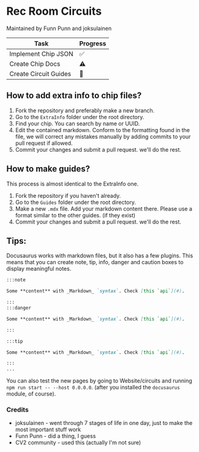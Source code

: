 # Rec Room Circuits
Maintained by Funn Punn and joksulainen

| Task                  | Progress |
|-----------------------|----------|
| Implement Chip JSON   | ✅        |
| Create Chip Docs      | :warning:        |
| Create Circuit Guides | 🚧        |

## How to add extra info to chip files?

1. Fork the repository and preferably make a new branch.
1. Go to the `ExtraInfo` folder under the root directory.
1. Find your chip. You can search by name or UUID.
1. Edit the contained markdown. Conform to the formatting found in the file, we will correct any mistakes manually by adding commits to your pull request if allowed.
1. Commit your changes and submit a pull request. we'll do the rest.

## How to make guides?
This process is almost identical to the ExtraInfo one.

1. Fork the repository if you haven't already.
1. Go to the `Guides` folder under the root directory.
1. Make a new `.mdx` file. Add your markdown content there. Please use a format similar to the other guides. (if they exist)
1. Commit your changes and submit a pull request. we'll do the rest.

## Tips:
Docusaurus works with markdown files, but it also has a few plugins.
This means that you can create note, tip, info, danger and caution boxes to display meaningful notes.

```md
:::note

Some **content** with _Markdown_ `syntax`. Check [this `api`](#).

:::
:::danger

Some **content** with _Markdown_ `syntax`. Check [this `api`](#).

:::

:::tip

Some **content** with _Markdown_ `syntax`. Check [this `api`](#).

:::
...
```

You can also test the new pages by going to Website/circuits and running `npm run start -- --host 0.0.0.0`. (after you installed the `docusaurus` module, of course).


### Credits

- joksulainen - went through 7 stages of life in one day, just to make the most important stuff work
- Funn Punn - did a thing, I guess
- CV2 community - used this (actually I'm not sure)
